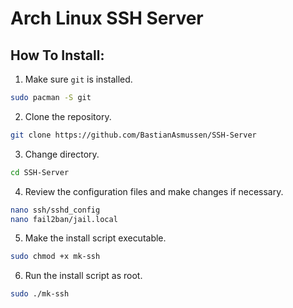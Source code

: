 # Arch Linux SSH Server
## How To Install:
1. Make sure `git` is installed.
```bash
sudo pacman -S git
```

2. Clone the repository.
```bash
git clone https://github.com/BastianAsmussen/SSH-Server
```

3. Change directory.
```bash
cd SSH-Server
```

4. Review the configuration files and make changes if necessary.
```bash
nano ssh/sshd_config
nano fail2ban/jail.local
```

5. Make the install script executable.
```bash
sudo chmod +x mk-ssh
```

6. Run the install script as root.
```bash
sudo ./mk-ssh
```
